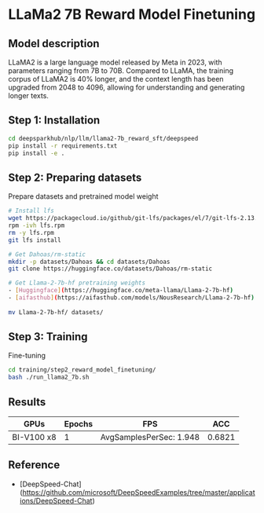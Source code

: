 # LLaMa2 7B Reward Model Finetuning

## Model description
LLaMA2 is a large language model released by Meta in 2023, with parameters ranging from 7B to 70B. Compared to LLaMA, the training corpus of LLaMA2 is 40% longer, and the context length has been upgraded from 2048 to 4096, allowing for understanding and generating longer texts. 

## Step 1: Installation

```bash
cd deepsparkhub/nlp/llm/llama2-7b_reward_sft/deepspeed
pip install -r requirements.txt
pip install -e .
```

## Step 2: Preparing datasets

Prepare datasets and pretrained model weight

```bash
# Install lfs
wget https://packagecloud.io/github/git-lfs/packages/el/7/git-lfs-2.13.2-1.el7.x86_64.rpm/download -O lfs.rpm
rpm -ivh lfs.rpm
rm -y lfs.rpm
git lfs install

# Get Dahoas/rm-static
mkdir -p datasets/Dahoas && cd datasets/Dahoas
git clone https://huggingface.co/datasets/Dahoas/rm-static

# Get Llama-2-7b-hf pretraining weights 
- [Huggingface](https://huggingface.co/meta-llama/Llama-2-7b-hf)
- [aifasthub](https://aifasthub.com/models/NousResearch/Llama-2-7b-hf)
 
mv Llama-2-7b-hf/ datasets/
```

## Step 3: Training

Fine-tuning

```bash
cd training/step2_reward_model_finetuning/
bash ./run_llama2_7b.sh
```

## Results
| GPUs       | Epochs | FPS | ACC  |
|------------|--------|-----|------|
| BI-V100 x8 | 1      | AvgSamplesPerSec: 1.948 | 0.6821 |


## Reference
- [DeepSpeed-Chat] (https://github.com/microsoft/DeepSpeedExamples/tree/master/applications/DeepSpeed-Chat)
